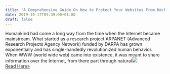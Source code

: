 ```yaml
---
title: 'A Comprehensive Guide On How to Protect Your Websites From Hackers'
date: 2019-10-17T09:39:00+01:00
draft: false
---
```


Humankind had come a long way from the time when the Internet became mainstream. What started as a research project ARPANET (Advanced Research Projects Agency Network) funded by DARPA has grown exponentially and has single-handedly revolutionized human behavior. When WWW (world wide web) came into existence, it was meant to share information over the Internet, from there part through natural![](http://feeds.feedburner.com/~r/TheHackersNews/~4/pJd34fZg7H8)  
[Read Here»](https://thehackernews.com/2019/10/website-security-guide.html)